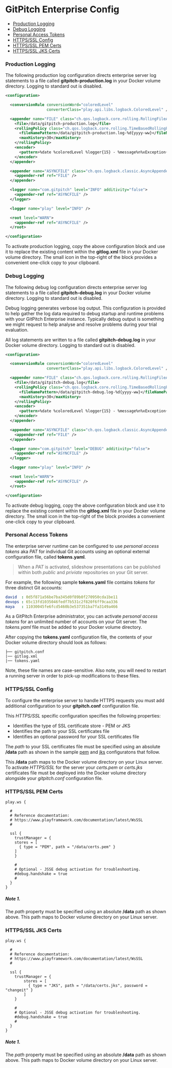 # GitPitch Enterprise Config

- [Production Logging](#production-logging)
- [Debug Logging](#debug-logging)
- [Personal Access Tokens](#personal-access-tokens)
- [HTTPS/SSL Config](#httpsssl-config)
- [HTTPS/SSL PEM Certs](#httpsssl-pem-certs)
- [HTTPS/SSL JKS Certs](#httpsssl-jks-certs)

### Production Logging

The following production log configuration directs enterprise server log statements to a file called **gitpitch-production.log** in your Docker volume directory. Logging to standard out is disabled.

```xml
<configuration>

  <conversionRule conversionWord="coloredLevel"
                  converterClass="play.api.libs.logback.ColoredLevel" />

  <appender name="FILE" class="ch.qos.logback.core.rolling.RollingFileAppender">
    <file>/data/gitpitch-production.log</file>
    <rollingPolicy class="ch.qos.logback.core.rolling.TimeBasedRollingPolicy">
      <fileNamePattern>/data/gitpitch-production.log-%d{yyyy-ww}</fileNamePattern>
      <maxHistory>30</maxHistory>
    </rollingPolicy>
    <encoder>
      <pattern>%date %coloredLevel %logger{15} - %message%n%xException{10}</pattern>
    </encoder>
  </appender>

  <appender name="ASYNCFILE" class="ch.qos.logback.classic.AsyncAppender">
    <appender-ref ref="FILE" />
  </appender>

  <logger name="com.gitpitch" level="INFO" additivity="false">
    <appender-ref ref="ASYNCFILE" />
  </logger>

  <logger name="play" level="INFO" />

  <root level="WARN">
    <appender-ref ref="ASYNCFILE" />
  </root>

</configuration>
```

To activate production logging, copy the above configuration block and use it to replace the existing content within the **gitlog.xml** file in your Docker volume directory. The small icon in the top-right of the block provides a convenient one-click
copy to your clipboard.

### Debug Logging

The following debug log configuration directs enterprise server log statements to a file called **gitpitch-debug.log** in your Docker volume directory. Logging to standard out is disabled.

Debug logging generates verbose log output. This configuration is provided to help gather the log data required to debug startup and runtime problems with your GitPitch Enterprise instance. Typically debug output is something we might request to help analyse and resolve problems during your trial evaluation.

All log statements are written to a file called **gitpitch-debug.log** in your Docker volume directory. Logging to standard out is disabled.

```xml
<configuration>

  <conversionRule conversionWord="coloredLevel"
                  converterClass="play.api.libs.logback.ColoredLevel" />

  <appender name="FILE" class="ch.qos.logback.core.rolling.RollingFileAppender">
    <file>/data/gitpitch-debug.log</file>
    <rollingPolicy class="ch.qos.logback.core.rolling.TimeBasedRollingPolicy">
      <fileNamePattern>/data/gitpitch-debug.log-%d{yyyy-ww}</fileNamePattern>
      <maxHistory>30</maxHistory>
    </rollingPolicy>
    <encoder>
      <pattern>%date %coloredLevel %logger{15} - %message%n%xException{10}</pattern>
    </encoder>
  </appender>

  <appender name="ASYNCFILE" class="ch.qos.logback.classic.AsyncAppender">
    <appender-ref ref="FILE" />
  </appender>

  <logger name="com.gitpitch" level="DEBUG" additivity="false">
    <appender-ref ref="ASYNCFILE" />
  </logger>

  <logger name="play" level="INFO" />

  <root level="WARN">
    <appender-ref ref="ASYNCFILE" />
  </root>

</configuration>
```

To activate debug logging, copy the above configuration block and use it to replace the existing content within the **gitlog.xml** file in your Docker volume directory. The small icon in the top-right of the block provides a convenient one-click copy to your clipboard.

### Personal Access Tokens

The enterprise server runtime can be configured to use *personal access tokens* aka *PAT* for individual Git accounts using an optional external configuration file, called **tokens.yaml**.

> When a *PAT* is activated, slideshow presentations can be published within both *public* and *priviate* repositories on your Git server.

For example, the following sample **tokens.yaml** file contains *tokens* for three distinct Git accounts:

```yaml
david  : 0d5f871a56be7ba345d0f89b0f270950cda1be11
devops : 65c13fd1035046fedf7b531c2f820f6ff9caa336
maya   : 11030045fe6fcd5460b3e537351ba7fa3149a466
```

As a GitPitch Enterprise administrator, you can activate *personal access tokens* for an unlimited number of accounts on your Git server. The *tokens.yaml* file must be added to your Docker volume directory.

After copying the **tokens.yaml** configuration file, the contents of your Docker volume directory should look as follows:

```tree
├── gitpitch.conf
|── gitlog.xml
|── tokens.yaml
```

Note, these file names are case-sensitive. Also note, you will need to restart a running server in order to pick-up modifications to these files.


### HTTPS/SSL Config

To configure the enterprise server to handle HTTPS requests you must add additional configuration to your **gitpitch.conf** configuration file.

This *HTTPS/SSL* specific configuration specifies the following properties:

- Identifies the type of SSL certificate store - PEM or JKS
- Identifies the path to your SSL certificates file
- Identifies an optional password for your SSL certificates file

The *path* to your SSL certificates file must be specified using an absolute **/data** path as shown in the sample [pem](#httpsssl-pem-certs) and [jks](#httpsssl-jks-certs) configuratons that follow.

This **/data** path maps to the Docker volume directory on your Linux server. To activate *HTTPS/SSL* for the server your *certs.pem* or *certs.jks* certificates file must be deployed into the Docker volume directory alongside your *gitpitch.conf* configuration file.


### HTTPS/SSL PEM Certs

```
play.ws {

  #
  # Reference documentation:
  # https://www.playframework.com/documentation/latest/WsSSL
  #

  ssl {
    trustManager = {
	stores = [
	  { type = "PEM", path = "/data/certs.pem" }
	]
    }

    #
    # Optional - JSSE debug activation for troubleshooting.
    #debug.handshake = true
    #
  }
}
```

##### Note 1.
The *path* property must be specified using an absolute **/data** path as shown above. This path maps to Docker volume directory on your Linux server.

### HTTPS/SSL JKS Certs

```
play.ws {

  #
  # Reference documentation:
  # https://www.playframework.com/documentation/latest/WsSSL
  #

  ssl {
    trustManager = {
        stores = [
          { type = "JKS", path = "/data/certs.jks", password = "changeit" }
        ]
    }

    #
    # Optional - JSSE debug activation for troubleshooting.
    #debug.handshake = true
    #
  }
}
```

##### Note 1.
The *path* property must be specified using an absolute **/data** path as shown above. This path maps to Docker volume directory on your Linux server.
